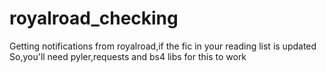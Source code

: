 # royalroad_checking
Getting notifications from royalroad,if the fic in your reading list is updated
So,you'll need pyler,requests and bs4 libs for this to work
